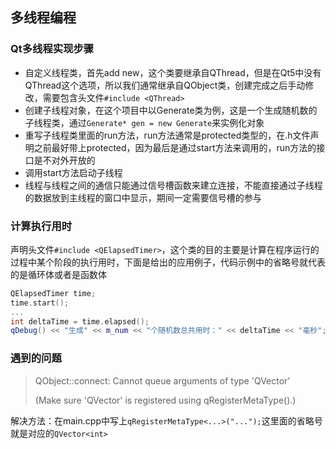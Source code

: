 ## 多线程编程

### Qt多线程实现步骤

- 自定义线程类，首先add new，这个类要继承自QThread，但是在Qt5中没有QThread这个选项，所以我们通常继承自QObject类，创建完成之后手动修改，需要包含头文件`#include <QThread>`
- 创建子线程对象，在这个项目中以Generate类为例，这是一个生成随机数的子线程类，通过`Generate* gen = new Generate`来实例化对象
- 重写子线程类里面的run方法，run方法通常是protected类型的，在.h文件声明之前最好带上protected，因为最后是通过start方法来调用的，run方法的接口是不对外开放的
- 调用start方法启动子线程
- 线程与线程之间的通信只能通过信号槽函数来建立连接，不能直接通过子线程的数据放到主线程的窗口中显示，期间一定需要信号槽的参与

###  计算执行用时

声明头文件`#include <QElapsedTimer>`，这个类的目的主要是计算在程序运行的过程中某个阶段的执行用时，下面是给出的应用例子，代码示例中的省略号就代表的是循环体或者是函数体

```cpp
QElapsedTimer time;
time.start();
...
int deltaTime = time.elapsed();
qDebug() << "生成" << m_num << "个随机数总共用时：" << deltaTime << "毫秒";
```





























### 遇到的问题

> QObject::connect: Cannot queue arguments of type 'QVector<int>'
>
> (Make sure 'QVector<int>' is registered using qRegisterMetaType().)

解决方法：在main.cpp中写上`qRegisterMetaType<...>("...");`这里面的省略号就是对应的`QVector<int>`